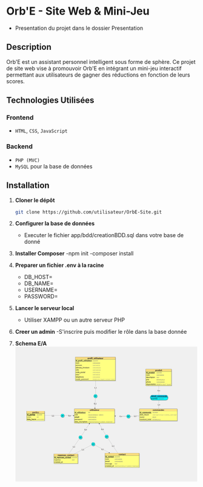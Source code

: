 # Orb'E - Site Web & Mini-Jeu
- Presentation du projet dans le dossier Presentation
  
## Description
Orb'E est un assistant personnel intelligent sous forme de sphère. Ce projet de site web vise à promouvoir Orb'E en intégrant un mini-jeu interactif permettant aux utilisateurs de gagner des réductions en fonction de leurs scores.


## Technologies Utilisées
### Frontend
- `HTML`, `CSS`, `JavaScript`
  
### Backend
- `PHP (MVC)`
- `MySQL` pour la base de données

## Installation
1. **Cloner le dépôt**
   ```bash
   git clone https://github.com/utilisateur/OrbE-Site.git
   ```
2. **Configurer la base de données**
   - Executer le fichier app/bdd/creationBDD.sql dans votre base de donné 
  

3. **Installer Composer**
   -npm init
   -composer install

4. **Preparer un fichier .env à la racine**
   - DB_HOST=
   - DB_NAME= 
   - USERNAME= 
   - PASSWORD=
   
5. **Lancer le serveur local**
   - Utiliser XAMPP ou un autre serveur PHP

6. **Creer un admin**
   -S'inscrire puis modifier le rôle dans la base donnée

7. **Schema E/A**
![schema E/A](./publique/images/divers/E_A_Orbe.jpg "E/A") 

